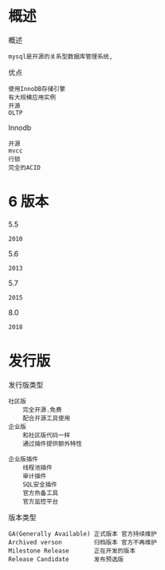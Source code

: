 # 概述

概述

    mysql是开源的关系型数据库管理系统,
        
优点
    
    使用InnoDB存储引擎
    有大规模应用实例
    开源
    OLTP

Innodb

    开源
    mvcc
    行锁
    完全的ACID
  
# 6 版本
    
5.5

    2010
    
5.6

    2013

5.7

    2015

8.0

    2018
    
            

# 发行版

发行版类型

    社区版
        完全开源.免费
        配合开源工具使用
    企业版
        和社区版代码一样
        通过插件提供额外特性
        
    企业版插件
        线程池插件
        审计插件
        SQL安全插件
        官方热备工具
        官方监控平台

版本类型

    GA(Generally Available) 正式版本 官方持续维护
    Archived verson         归档版本 官方不再维护
    Milestone Release       正在开发的版本
    Release Candidate       发布预选版
    

  